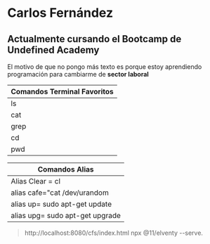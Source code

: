 
# Carlos Fernández
## Actualmente cursando el Bootcamp de Undefined Academy
El motivo de que no pongo más texto es porque estoy aprendiendo programación para cambiarme de **sector laboral**

| Comandos Terminal Favoritos|
|-----------------------------------------------------------|
| ls
| cat
| grep
| cd
| pwd

|Comandos Alias |
|------------------------------------------------------------|
| Alias Clear = cl                                           |
| alias cafe="cat /dev/urandom | hexdump | grep \"ca fe\""   |
| alias up= sudo apt-get update                              |
| alias upg= sudo apt-get upgrade                            |
> http://localhost:8080/cfs/index.html
>npx @11/elventy --serve.